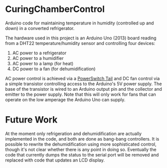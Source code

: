 CuringChamberControl
====================

Arduino code for maintaining temperature in humidity (controlled up and down) in a converted refrigerator.

The hardware used in this project is an Arduino Uno (2013) board reading from a DHT22 temperature/humidity
sensor and controlling four devices:
1. AC power to a refrigerator
2. AC power to a humidifier
3. AC power to a lamp (for heat)
4. DC power to a fan (for dehumidification)

AC power control is achieved via a [PowerSwitch Tail](https://www.sparkfun.com/products/12920) and DC fan
control via a simple transistor controlling access to the Arduino's 5V power supply. The base of the 
transistor is wired to an Arduino output pin and the collector and emitter to the power supply. Note that
this will only work for fans that can operate on the low amperage the Arduino Uno can supply.

# Future Work
At the moment only refrigeration and dehumidification are actually implemented in the code, and both are
done as bang-bang controllers. It is possible to rewrite the dehumidification using more sophisticated
control, though it's not clear whether there is any point in doing so. Eventually the code that currently
dumps the status to the serial port will be removed and replaced with code that updates an LCD display.
